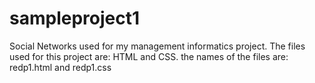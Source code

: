 # sampleproject1
Social Networks used for my management informatics project.
The files used for this project are: HTML and CSS.
the names of the files are: redp1.html and redp1.css

